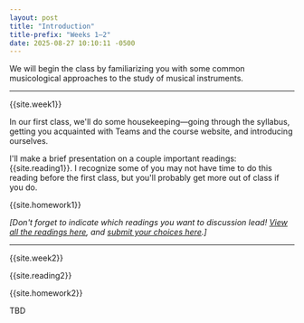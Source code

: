 ```yaml
---
layout: post
title: "Introduction"
title-prefix: "Weeks 1–2"
date: 2025-08-27 10:10:11 -0500
---
```


We will begin the class by familiarizing you with some common musicological approaches to the study of musical instruments.

---

{{site.week1}}

In our first class, we'll do some housekeeping—going through the syllabus, getting you acquainted with Teams and the course website, and introducing ourselves.

I'll make a brief presentation on a couple important readings: {{site.reading1}}. I recognize some of you may not have time to do this reading before the first class, but you'll probably get more out of class if you do.

{{site.homework1}}

_[Don't forget to indicate which readings you want to discussion lead! [View all the readings here](../bibliography.md), and [submit your choices here](https://forms.cloud.microsoft/Pages/ResponsePage.aspx?id=VXKFnlffR0ygwAVGRgOAy-R6DEGoI95Pu0sh7qW5mvpUNVA1TFgwWUY2NTlRMVZaM1I0SzVSRkZPWS4u).]_

---

{{site.week2}}

{{site.reading2}}

{{site.homework2}}

TBD
